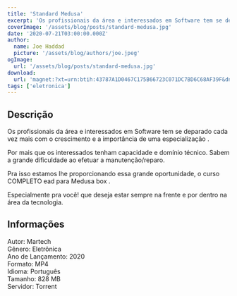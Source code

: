 ```yaml
---
title: 'Standard Medusa'
excerpt: 'Os profissionais da área e interessados em Software tem se deparado cada vez mais com o crescimento e a importância de uma especialização .   Por mais que os interessados tenham capacidade e domínio técnico. Sabem a grande dificuldade ao efetuar a manutenção/reparo.   Pra isso es'
coverImage: '/assets/blog/posts/standard-medusa.jpg'
date: '2020-07-21T03:00:00.000Z'
author:
  name: Joe Haddad
  picture: '/assets/blog/authors/joe.jpeg'
ogImage:
  url: '/assets/blog/posts/standard-medusa.jpg'
download:
  url: 'magnet:?xt=urn:btih:43787A1D0467C175B66723C071DC7BD6C68AF39F&dn=MARTECH%20CURSOS%20-%20STANDARD%20MEDUSA&tr=udp%3a%2f%2ftracker.openbittorrent.com%3a1337%2fannounce&tr=udp%3a%2f%2ftracker.opentrackr.org%3a1337%2fannounce'
tags: ['eletronica']
---
```

<h2>Descrição</h2>
<p></p><p>Os profissionais da área e interessados em Software tem se deparado cada vez mais com o crescimento e a importância de uma especialização . </p><p>Por mais que os interessados tenham capacidade e domínio técnico. Sabem a grande dificuldade ao efetuar a manutenção/reparo. </p><p>Pra isso estamos lhe proporcionando essa grande oportunidade, o curso COMPLETO ead para Medusa box . </p><p>Especialmente pra você! que deseja estar sempre na frente e por dentro na área da tecnologia.</p><h2>Informações</h2><p>Autor: Martech<br/>Gênero: Eletrônica<br/>Ano de Lançamento: 2020<br/>Formato: MP4<br/>Idioma: Português<br/>Tamanho: 828 MB<br/>Servidor: Torrent</p>